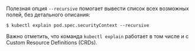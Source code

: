 Полезная опция `--recursive` помогает вывести список всех возможных полей, без детального описания:

```shell
$ kubectl explain pod.spec.securityContext --recursive
```

Важно отметить, что команда `kubectl explain` работает в том числе и с Custom Resource Definitions (CRDs).